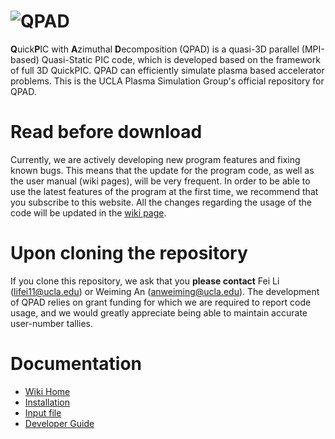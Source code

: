 # ![QPAD](https://ucla-plasma-simulation-group.github.io/QuickPIC-OpenSource/media/quickpic_logo.png)
**Q**uick**P**IC with **A**zimuthal **D**ecomposition (QPAD) is a quasi-3D parallel (MPI-based) Quasi-Static PIC code, which is developed based on the framework of full 3D QuickPIC. QPAD can efficiently simulate plasma based accelerator problems. This is the UCLA Plasma Simulation Group's official repository for QPAD.

# Read before download

Currently, we are actively developing new program features and fixing known bugs. This means that the update for the program code, as well as the user manual (wiki pages), will be very frequent. In order to be able to use the latest features of the program at the first time, we recommend that you subscribe to this website. All the changes regarding the usage of the code will be updated in the [wiki page](https://github.com/UCLA-Plasma-Simulation-Group/QPAD/wiki).

# Upon cloning the repository

If you clone this repository, we ask that you __please contact__ Fei Li (lifei11@ucla.edu) or Weiming An (anweiming@ucla.edu). The development of QPAD relies on grant funding for which we are required to report code usage, and we would greatly appreciate being able to maintain accurate user-number tallies.

# Documentation

* [Wiki Home](https://github.com/UCLA-Plasma-Simulation-Group/QPAD/wiki)
* [Installation](https://github.com/UCLA-Plasma-Simulation-Group/QPAD/wiki/Install-QPAD)
* [Input file](https://github.com/UCLA-Plasma-Simulation-Group/QPAD/wiki/Input-File-Overview)
* [Developer Guide](https://github.com/UCLA-Plasma-Simulation-Group/QPAD/wiki/Developer-Guide) 